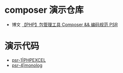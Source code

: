 composer 演示仓库
===================
* 博文 [【PHP】包管理工具 Composer && 编码规范 PSR ](http://www.vincentguo.cn/default/170.html)

演示代码
==================
* [psr-1|PHPEXCEL](./psr0.php)
* [psr-4|monolog](./psr4.php)